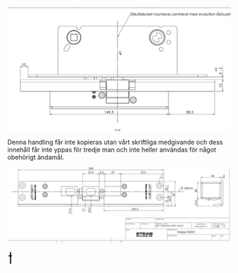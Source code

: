 ![](_page_0_Picture_0.jpeg)

Denna handling får inte kopieras utan vårt skriftliga medgivande och dess innehåll får inte yppas för tredje man och inte heller användas för något obehörigt ändamål.

![](_page_0_Figure_1.jpeg)

![](_page_0_Figure_2.jpeg)